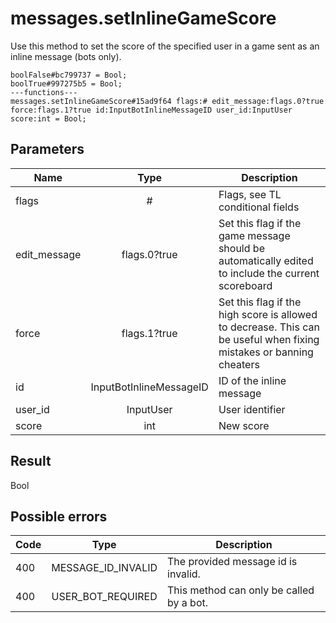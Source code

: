 # messages.setInlineGameScore
Use this method to set the score of the specified user in a game sent as an inline message (bots only).

```
boolFalse#bc799737 = Bool;
boolTrue#997275b5 = Bool;
---functions---
messages.setInlineGameScore#15ad9f64 flags:# edit_message:flags.0?true force:flags.1?true id:InputBotInlineMessageID user_id:InputUser score:int = Bool;
```

## Parameters
| Name | Type | Description |
| ---- | :----: | ----------- |
| flags | # | Flags, see TL conditional fields |
| edit_message | flags.0?true | Set this flag if the game message should be automatically edited to include the current scoreboard |
| force | flags.1?true | Set this flag if the high score is allowed to decrease. This can be useful when fixing mistakes or banning cheaters |
| id | InputBotInlineMessageID | ID of the inline message |
| user_id | InputUser | User identifier |
| score | int | New score |


## Result
Bool

## Possible errors
| Code | Type | Description |
| ---- | :----: | ----------- |
| 400 | MESSAGE_ID_INVALID | The provided message id is invalid. |
| 400 | USER_BOT_REQUIRED | This method can only be called by a bot. |

